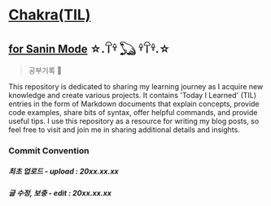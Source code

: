 # [Chakra(TIL)](https://naruto.fandom.com/wiki/Chakra)
[for Sanin Mode](https://naruto.fandom.com/wiki/Sage_Mode)  ☆.𓋼𓍊 𓆏 𓍊𓋼𓍊.☆
---
> 공부기록 🐳
>
This repository is dedicated to sharing my learning journey as I acquire new knowledge and create various projects. It contains 'Today I Learned' (TIL) entries in the form of Markdown documents that explain concepts, provide code examples, share bits of syntax, offer helpful commands, and provide useful tips. I use this repository as a resource for writing my blog posts, so feel free to visit and join me in sharing additional details and insights.

### Commit Convention
##### 최초 업로드 - upload : 20xx.xx.xx
##### 글 수정, 보충 - edit : 20xx.xx.xx
